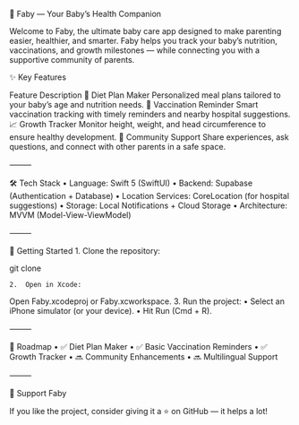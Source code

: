 👶 Faby — Your Baby’s Health Companion

Welcome to Faby, the ultimate baby care app designed to make parenting easier, healthier, and smarter.
Faby helps you track your baby’s nutrition, vaccinations, and growth milestones — while connecting you with a supportive community of parents.



✨ Key Features

Feature	Description
🍼 Diet Plan Maker	Personalized meal plans tailored to your baby’s age and nutrition needs.
💉 Vaccination Reminder	Smart vaccination tracking with timely reminders and nearby hospital suggestions.
📈 Growth Tracker	Monitor height, weight, and head circumference to ensure healthy development.
💬 Community Support	Share experiences, ask questions, and connect with other parents in a safe space.



⸻


🛠️ Tech Stack
	•	Language: Swift 5 (SwiftUI)
	•	Backend: Supabase (Authentication + Database)
	•	Location Services: CoreLocation (for hospital suggestions)
	•	Storage: Local Notifications + Cloud Storage
	•	Architecture: MVVM (Model-View-ViewModel)

⸻

🚀 Getting Started
	1.	Clone the repository:

git clone 


	2.	Open in Xcode:
Open Faby.xcodeproj or Faby.xcworkspace.
	3.	Run the project:
	•	Select an iPhone simulator (or your device).
	•	Hit Run (Cmd + R).

⸻

📅 Roadmap
	•	✅ Diet Plan Maker
	•	✅ Basic Vaccination Reminders
	•	✅ Growth Tracker
	•	🔜 Community Enhancements
	•	🔜 Multilingual Support

⸻



🌟 Support Faby

If you like the project, consider giving it a ⭐️ on GitHub — it helps a lot!


